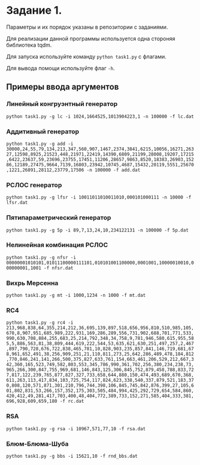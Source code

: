 # Задание 1.

Параметры и их порядок указаны в репозитории с заданиями.

Для реализации данной программы используется одна стороняя библиотека tqdm.

Для запуска используйте команду `python task1.py` с флагами.

Для вывода помощи используйте флаг `-h`.

## Примеры ввода аргументов

### Линейный конгруэнтный генератор

`python task1.py -g lc -i 1024,1664525,1013904223,1 -n 100000 -f lc.dat`

### Аддитивный генератор

`python task1.py -g add -i 30000,24,55,79,134,213,347,560,907,1467,2374,3841,6215,10056,16271,26327,12598,8925,21523,448,21971,22419,14390,6809,21199,28008,19207,17215,6422,23637,59,23696,23755,17451,11206,28657,9863,8520,18383,26903,15286,12189,27475,9664,7139,16803,23942,10745,4687,15432,20119,5551,25670,1221,26891,28112,23779,17506 -n 100000 -f add.dat`

### РСЛОС генератор

`python task1.py -g lfsr -i 10011011010011010,000101000111 -n 10000 -f lfsr.dat`

### Пятипараметрический генератор

`python task1.py -g 5p -i 89,7,13,24,10,234122131 -n 100000 -f 5p.dat`

### Нелинейная комбинация РСЛОС

`python task1.py -g nfsr -i 00000001010101,01011100000111101,010101001100000,0001001,10000010010,000000001,1001 -f nfsr.dat`

### Вихрь Мерсенна

`python task1.py -g mt -i 1000,1234 -n 1000 -f mt.dat`

### RC4

`python task1.py -g rc4 -i 213,968,838,64,355,214,212,36,695,139,897,518,656,956,810,510,985,105,670,8,907,951,685,989,222,931,169,286,289,556,731,902,688,701,771,533,990,630,708,884,255,683,25,214,792,348,34,758,9,781,946,580,615,955,585,5,886,563,81,38,809,444,619,222,544,53,635,621,630,251,497,257,2,467,897,790,728,676,722,838,465,781,10,828,903,235,857,841,146,719,681,678,961,652,491,38,256,909,251,21,110,811,273,25,642,286,489,478,184,812,770,846,241,141,266,500,375,827,633,761,154,663,461,206,529,212,667,342,360,165,523,749,582,803,553,345,786,990,361,702,256,380,234,238,73,965,266,300,847,755,969,681,146,843,125,306,845,752,879,458,788,833,727,817,122,239,765,877,827,327,733,658,644,880,150,474,493,689,670,368,611,263,113,417,834,103,725,754,117,824,623,338,540,337,879,521,183,370,808,120,571,871,301,210,796,744,398,106,845,745,842,876,399,27,105,601,802,831,53,266,157,352,175,303,505,484,994,425,292,729,654,584,860,420,412,49,281,417,703,400,48,404,772,389,733,152,271,585,404,333,381,696,928,609,659,180 -f rc.dat`

### RSA

`python task1.py -g rsa -i 10967,571,77,10 -f rsa.dat`

### Блюм-Блюма-Шуба

`python task1.py -g bbs -i 15621,10 -f rnd_bbs.dat`